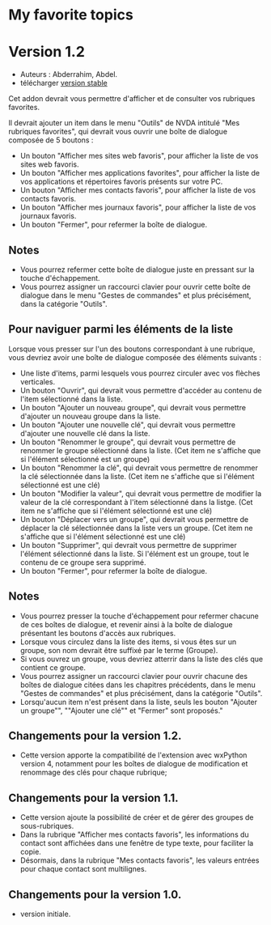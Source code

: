 # My favorite topics #
# Version 1.2 #

* Auteurs : Abderrahim, Abdel.
* télécharger [version stable](https://github.com/abdel792/myFavoriteTopics/releases/download/v1.2/myFavoriteTopics-1.2.nvda-addon)

Cet addon devrait vous permettre d'afficher et de consulter vos rubriques favorites.

Il devrait ajouter un item dans le menu "Outils" de NVDA intitulé "Mes rubriques favorites", qui devrait vous ouvrir une boîte de dialogue composée de 5 boutons :

* Un bouton "Afficher mes sites web favoris", pour afficher la liste de vos sites web favoris.
* Un bouton "Afficher mes applications favorites", pour afficher la liste de vos applications et répertoires favoris présents sur votre PC.
* Un bouton "Afficher mes contacts favoris", pour afficher la liste de vos contacts favoris.
* Un bouton "Afficher mes journaux favoris", pour afficher la liste de vos journaux favoris.
* Un bouton "Fermer", pour refermer la boîte de dialogue.

## Notes ##

* Vous pourrez refermer cette boîte de dialogue juste en pressant sur la touche d'échappement.
* Vous pourrez assigner un raccourci clavier pour ouvrir cette boîte de dialogue dans le menu "Gestes de commandes" et plus précisément, dans la catégorie "Outils".

## Pour naviguer parmi les éléments de la liste ##

Lorsque vous presser sur l'un des boutons correspondant à une rubrique, vous devriez avoir une boîte de dialogue composée des éléments suivants :

* Une liste d'items, parmi lesquels vous pourrez circuler avec vos flèches verticales.
* Un bouton "Ouvrir", qui devrait vous permettre d'accéder au contenu de l'item sélectionné dans la liste.
* Un bouton "Ajouter un nouveau groupe", qui devrait vous permettre d'ajouter un nouveau groupe dans la liste.
* Un bouton "Ajouter une nouvelle clé", qui devrait vous permettre d'ajouter une nouvelle clé dans la liste.
* Un bouton "Renommer le groupe", qui devrait vous permettre de renommer le groupe sélectionné dans la liste. (Cet item ne s'affiche que si l'élément sélectionné est un groupe)
* Un bouton "Renommer la clé", qui devrait vous permettre de renommer la clé sélectionnée dans la liste. (Cet item ne s'affiche que si l'élément sélectionné est une clé)
* Un bouton "Modifier la valeur", qui devrait vous permettre de modifier la valeur de la clé correspondant à l'item sélectionné dans la listge. (Cet item ne s'affiche que si l'élément sélectionné est une clé)
* Un bouton "Déplacer vers un groupe", qui devrait vous permettre de déplacer la clé sélectionnée dans la liste vers un groupe. (Cet item ne s'affiche que si l'élément sélectionné est une clé)
* Un bouton "Supprimer", qui devrait vous permettre de supprimer l'élément sélectionné dans la liste. Si l'élément est un groupe, tout le contenu de ce groupe sera supprimé.
* Un bouton "Fermer", pour refermer la boîte de dialogue.

## Notes ##

* Vous pourrez presser la touche d'échappement pour refermer chacune de ces boîtes de dialogue, et revenir ainsi à la boîte de dialogue présentant les boutons d'accès aux rubriques.
* Lorsque vous circulez dans la liste des items, si vous êtes sur un groupe, son nom devrait être suffixé par le terme (Groupe).
* Si vous ouvrez un groupe, vous devriez atterrir dans la liste des clés que contient ce groupe.
* Vous pourrez assigner un raccourci clavier pour ouvrir chacune des  boîtes de dialogue citées dans les chapitres précédents, dans le menu "Gestes de commandes" et plus précisément, dans la catégorie "Outils".
* Lorsqu'aucun item n'est présent dans la liste, seuls les bouton "Ajouter un groupe"", ""Ajouter une clé"" et "Fermer" sont proposés."

## Changements pour la version 1.2. ##

* Cette version apporte la compatibilité de l'extension avec wxPython version 4, notamment pour les boîtes de dialogue de modification et renommage des clés pour chaque rubrique;

## Changements pour la version 1.1. ##

* Cette version ajoute la possibilité de créer et de gérer des groupes de sous-rubriques.
* Dans la rubrique "Afficher mes contacts favoris", les informations du contact sont affichées dans une fenêtre de type texte, pour faciliter la copie.
* Désormais, dans la rubrique "Mes contacts favoris", les valeurs entrées pour chaque contact sont multilignes.

## Changements pour la version 1.0. ##

* version initiale.
